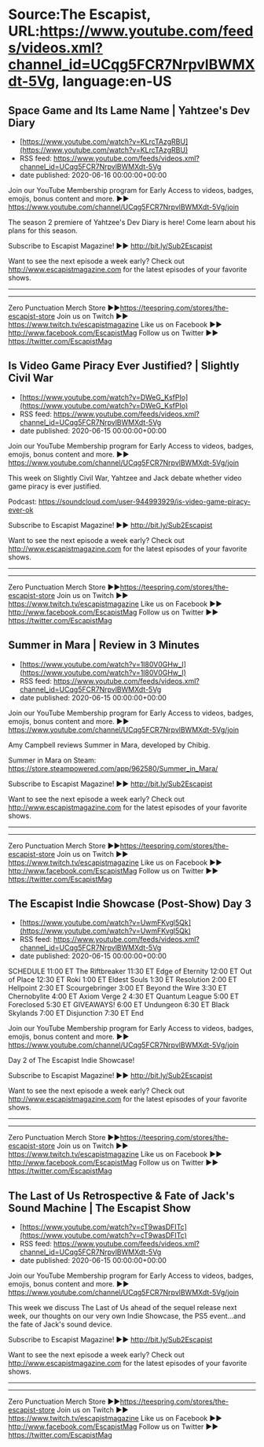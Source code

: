 # Source:The Escapist, URL:https://www.youtube.com/feeds/videos.xml?channel_id=UCqg5FCR7NrpvlBWMXdt-5Vg, language:en-US

## Space Game and Its Lame Name | Yahtzee's Dev Diary
 - [https://www.youtube.com/watch?v=KLrcTAzgRBU](https://www.youtube.com/watch?v=KLrcTAzgRBU)
 - RSS feed: https://www.youtube.com/feeds/videos.xml?channel_id=UCqg5FCR7NrpvlBWMXdt-5Vg
 - date published: 2020-06-16 00:00:00+00:00

Join our YouTube Membership program for Early Access to videos, badges, emojis, bonus content and more. ►► https://www.youtube.com/channel/UCqg5FCR7NrpvlBWMXdt-5Vg/join

The season 2 premiere of Yahtzee's Dev Diary is here! Come learn about his plans for this season.

Subscribe to Escapist Magazine! ►► http://bit.ly/Sub2Escapist

Want to see the next episode a week early? Check out http://www.escapistmagazine.com for the latest episodes of your favorite shows.

---



---


Zero Punctuation Merch Store ►►https://teespring.com/stores/the-escapist-store
Join us on Twitch ►► https://www.twitch.tv/escapistmagazine 
Like us on Facebook ►► http://www.facebook.com/EscapistMag
Follow us on Twitter ►► https://twitter.com/EscapistMag

## Is Video Game Piracy Ever Justified? | Slightly Civil War
 - [https://www.youtube.com/watch?v=DWeG_KsfPIo](https://www.youtube.com/watch?v=DWeG_KsfPIo)
 - RSS feed: https://www.youtube.com/feeds/videos.xml?channel_id=UCqg5FCR7NrpvlBWMXdt-5Vg
 - date published: 2020-06-15 00:00:00+00:00

Join our YouTube Membership program for Early Access to videos, badges, emojis, bonus content and more. ►► https://www.youtube.com/channel/UCqg5FCR7NrpvlBWMXdt-5Vg/join

This week on Slightly Civil War, Yahtzee and Jack debate whether video game piracy is ever justified.

Podcast: https://soundcloud.com/user-944993929/is-video-game-piracy-ever-ok

Subscribe to Escapist Magazine! ►► http://bit.ly/Sub2Escapist

Want to see the next episode a week early? Check out http://www.escapistmagazine.com for the latest episodes of your favorite shows.

---



---


Zero Punctuation Merch Store ►►https://teespring.com/stores/the-escapist-store
Join us on Twitch ►► https://www.twitch.tv/escapistmagazine 
Like us on Facebook ►► http://www.facebook.com/EscapistMag
Follow us on Twitter ►► https://twitter.com/EscapistMag

## Summer in Mara | Review in 3 Minutes
 - [https://www.youtube.com/watch?v=1l80V0GHw_I](https://www.youtube.com/watch?v=1l80V0GHw_I)
 - RSS feed: https://www.youtube.com/feeds/videos.xml?channel_id=UCqg5FCR7NrpvlBWMXdt-5Vg
 - date published: 2020-06-15 00:00:00+00:00

Join our YouTube Membership program for Early Access to videos, badges, emojis, bonus content and more. ►► https://www.youtube.com/channel/UCqg5FCR7NrpvlBWMXdt-5Vg/join

Amy Campbell reviews Summer in Mara, developed by Chibig.

Summer in Mara on Steam: https://store.steampowered.com/app/962580/Summer_in_Mara/

Subscribe to Escapist Magazine! ►► http://bit.ly/Sub2Escapist

Want to see the next episode a week early? Check out http://www.escapistmagazine.com for the latest episodes of your favorite shows.

---



---


Zero Punctuation Merch Store ►►https://teespring.com/stores/the-escapist-store
Join us on Twitch ►► https://www.twitch.tv/escapistmagazine 
Like us on Facebook ►► http://www.facebook.com/EscapistMag
Follow us on Twitter ►► https://twitter.com/EscapistMag

## The Escapist Indie Showcase (Post-Show) Day 3
 - [https://www.youtube.com/watch?v=UwmFKvgl5Qk](https://www.youtube.com/watch?v=UwmFKvgl5Qk)
 - RSS feed: https://www.youtube.com/feeds/videos.xml?channel_id=UCqg5FCR7NrpvlBWMXdt-5Vg
 - date published: 2020-06-15 00:00:00+00:00

SCHEDULE
11:00 ET The Riftbreaker
11:30 ET Edge of Eternity
12:00 ET Out of Place
12:30 ET Roki
1:00 ET Eldest Souls
1:30 ET Resolution
2:00 ET Hellpoint
2:30 ET Scourgebringer
3:00 ET Beyond the Wire
3:30 ET Chernobylite
4:00 ET Axiom Verge 2
4:30 ET Quantum League
5:00 ET Foreclosed
5:30 ET  GIVEAWAYS!
6:00 ET Undungeon
6:30 ET Black Skylands
7:00 ET Disjunction
7:30 ET End


Join our YouTube Membership program for Early Access to videos, badges, emojis, bonus content and more. ►► https://www.youtube.com/channel/UCqg5FCR7NrpvlBWMXdt-5Vg/join

Day 2 of The Escapist Indie Showcase! 

Subscribe to Escapist Magazine! ►► http://bit.ly/Sub2Escapist

Want to see the next episode a week early? Check out http://www.escapistmagazine.com for the latest episodes of your favorite shows.

---



---


Zero Punctuation Merch Store ►►https://teespring.com/stores/the-escapist-store
Join us on Twitch ►► https://www.twitch.tv/escapistmagazine 
Like us on Facebook ►► http://www.facebook.com/EscapistMag
Follow us on Twitter ►► https://twitter.com/EscapistMag

## The Last of Us Retrospective & Fate of Jack's Sound Machine | The Escapist Show
 - [https://www.youtube.com/watch?v=cT9wasDFITc](https://www.youtube.com/watch?v=cT9wasDFITc)
 - RSS feed: https://www.youtube.com/feeds/videos.xml?channel_id=UCqg5FCR7NrpvlBWMXdt-5Vg
 - date published: 2020-06-15 00:00:00+00:00

Join our YouTube Membership program for Early Access to videos, badges, emojis, bonus content and more. ►► https://www.youtube.com/channel/UCqg5FCR7NrpvlBWMXdt-5Vg/join

This week we discuss The Last of Us ahead of the sequel release next week, our thoughts on our very own Indie Showcase, the PS5 event...and the fate of Jack's sound device.

Subscribe to Escapist Magazine! ►► http://bit.ly/Sub2Escapist

Want to see the next episode a week early? Check out http://www.escapistmagazine.com for the latest episodes of your favorite shows.

---



---


Zero Punctuation Merch Store ►►https://teespring.com/stores/the-escapist-store
Join us on Twitch ►► https://www.twitch.tv/escapistmagazine 
Like us on Facebook ►► http://www.facebook.com/EscapistMag
Follow us on Twitter ►► https://twitter.com/EscapistMag

